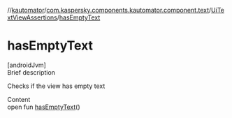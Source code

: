 //[kautomator](../../index.md)/[com.kaspersky.components.kautomator.component.text](../index.md)/[UiTextViewAssertions](index.md)/[hasEmptyText](has-empty-text.md)



# hasEmptyText  
[androidJvm]  
Brief description  


Checks if the view has empty text

  
Content  
open fun [hasEmptyText](has-empty-text.md)()  




